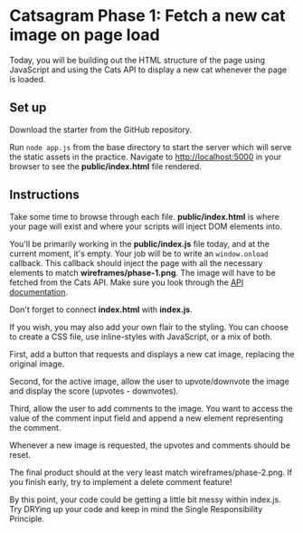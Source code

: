 # Catsagram Phase 1: Fetch a new cat image on page load

Today, you will be building out the HTML structure of the page using
JavaScript and using the Cats API to display a new cat whenever the page is
loaded.

## Set up

Download the starter from the GitHub repository.

Run `node app.js` from the base directory to start the server which will serve
the static assets in the practice. Navigate to [http://localhost:5000] in your
browser to see the __public/index.html__ file rendered.

## Instructions

Take some time to browse through each file. __public/index.html__ is where your
page will exist and where your scripts will inject DOM elements into.

You'll be primarily working in the __public/index.js__ file today, and at the
current moment, it's empty. Your job will be to write an `window.onload`
callback. This callback should inject the page with all the necessary elements
to match __wireframes/phase-1.png__. The image will have to be fetched from the
Cats API. Make sure you look through the [API documentation].

Don't forget to connect __index.html__ with __index.js__.

If you wish, you may also add your own flair to the styling. You can choose to
create a CSS file, use inline-styles with JavaScript, or a mix of both.

[API documentation]: https://developers.thecatapi.com/view-account/ylX4blBYT9FaoVd6OhvR?report=bOoHBz-8t
[http://localhost:5000]: http://localhost:5000


First, add a button that requests and displays a new cat image, replacing the original image.

Second, for the active image, allow the user to upvote/downvote the image and display the score (upvotes - downvotes).

Third, allow the user to add comments to the image. You want to access the value of the comment input field and append a new element representing the comment.

Whenever a new image is requested, the upvotes and comments should be reset.

The final product should at the very least match wireframes/phase-2.png. If you finish early, try to implement a delete comment feature!

By this point, your code could be getting a little bit messy within index.js. Try DRYing up your code and keep in mind the Single Responsibility Principle.
